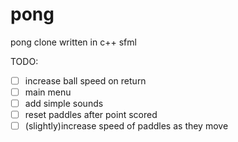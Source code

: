 # pong
pong clone written in c++ sfml

TODO:
- [ ] increase ball speed on return
- [ ] main menu
- [ ] add simple sounds
- [ ] reset paddles after point scored
- [ ] (slightly)increase speed of paddles as they move
